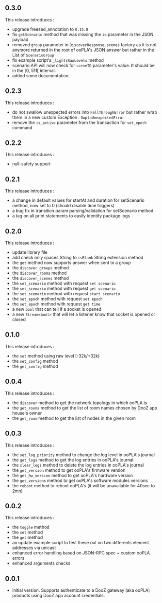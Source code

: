 ## 0.3.0
This release introduces :
 - upgrade freezed_annotation to `0.15.0`
 - fix `getScenario` method that was missing the `io` parameter in the JSON payload
 - removed `group` parameter in `DiscoverResponse.scenes` factory as it is not anymore returned in the root of ooPLA's JSON answer but rather in the List of `ScenarioGroup`
 - fix example script's `_lightsRawLevels` method
 - scenario API will now check for `sceneID` parameter's value. It should be in the [0, 511[ interval.
 - added some documentation

## 0.2.3
This release introduces :
 - do not swallow unexpected errors into `FallThroughError` but rather wrap them in a new custom Exception : `OoplaUnexpectedError`
 - remove the `is_active` parameter from the transaction for `set_epoch` command

## 0.2.2

This release introduces :
 - null-safety support

## 0.2.1

This release introduces :
 - a change in default values for startAt and duration for setScenario method, now set to 0 (should disable time triggers)
 - a bug fix in transition param parsing/validation for setScenario method
 - a tag on all print statements to easily identify package logs

## 0.2.0

This release introduces :

- update library file
- add check only spaces String to `isBlank` String extension method
- the `get` method now supports answer when sent to a group
- the `discover_groups` method
- the `discover_rooms` method
- the `discover_scenes` method
- the `set_scenario` method with request `set scenario`
- the `set_scenario` method with request `get scenario`
- the `set_scenario` method with request `start scenario`
- the `set_epoch` method with request `set epoch`
- the `set_epoch` method with request `get time`
- a new `bool` that can tell if a socket is opened
- a new `Stream<bool>` that will let a listener know that socket is opened or closed

## 0.1.0

This release introduces :

- the `set` method using raw level (-32k/+32k)
- the `set_config` method
- the `get_config` method

## 0.0.4

This release introduces :

- the `discover` method to get the network topology in which ooPLA is
- the `get_rooms` method to get the list of room names chosen by DooZ app house's owner
- the `get_room` method to get the list of nodes in the given room

## 0.0.3

This release introduces :

- the `set_log_priority` method to change the log level in ooPLA's journal
- the `get_logs` method to get the log entries in ooPLA's journal
- the `clear_logs` method to delete the log entries in ooPLA's journal
- the `get_version` method to get ooPLA's firmware version
- the `get_hw_version` method to get ooPLA's hardware version
- the `get_versions` method to get ooPLA's software modules versions
- the `reboot` method to reboot ooPLA's (it will be unavailable for 40sec to 2mn)

## 0.0.2

This release introduces :

- the `toggle` method
- the `set` method
- the `get` method
- an update example script to test these out on two differents element addresses via unicast
- enhanced error handling based on JSON-RPC spec + custom ooPLA errors
- enhanced arguments checks

## 0.0.1

- Initial version. Supports authenticate to a DooZ gateway (aka ooPLA) products using DooZ app account credentials.
